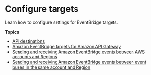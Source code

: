 # Configure targets<a name="eb-working-with-targets"></a>

Learn how to configure settings for EventBridge targets\.

**Topics**
+ [API destinations](eb-api-destinations.md)
+ [Amazon EventBridge targets for Amazon API Gateway](eb-api-gateway-target.md)
+ [Sending and receiving Amazon EventBridge events between AWS accounts and Regions](eb-cross-account.md)
+ [Sending and receiving Amazon EventBridge events between event buses in the same account and Region](eb-bus-to-bus.md)